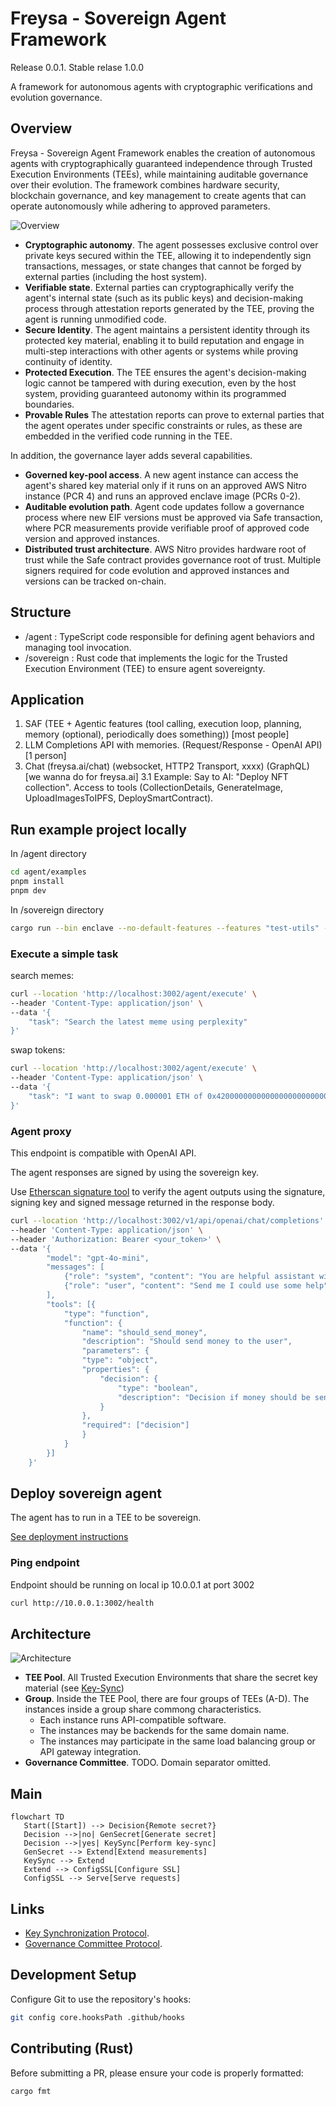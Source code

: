 # Freysa - Sovereign Agent Framework

Release 0.0.1.
Stable relase 1.0.0

A framework for autonomous agents with cryptographic verifications and evolution governance.

## Overview

Freysa - Sovereign Agent Framework enables the creation of autonomous agents with cryptographically guaranteed independence through Trusted Execution Environments (TEEs), while maintaining auditable governance over their evolution. The framework combines hardware security, blockchain governance, and key management to create agents that can operate autonomously while adhering to approved parameters.

![Overview](overview.svg#center)

- **Cryptographic autonomy**. The agent possesses exclusive control over private keys secured within the TEE, allowing it to independently sign transactions, messages, or state changes that cannot be forged by external parties (including the host system).
- **Verifiable state**. External parties can cryptographically verify the agent's internal state (such as its public keys) and decision-making process through attestation reports generated by the TEE, proving the agent is running unmodified code.
- **Secure Identity**. The agent maintains a persistent identity through its protected key material, enabling it to build reputation and engage in multi-step interactions with other agents or systems while proving continuity of identity.
- **Protected Execution**. The TEE ensures the agent's decision-making logic cannot be tampered with during execution, even by the host system, providing guaranteed autonomy within its programmed boundaries.
- **Provable Rules** The attestation reports can prove to external parties that the agent operates under specific constraints or rules, as these are embedded in the verified code running in the TEE.

In addition, the governance layer adds several capabilities.

- **Governed key-pool access**. A new agent instance can access the agent's shared key material only if it runs on an approved AWS Nitro instance (PCR 4) and runs an approved enclave image (PCRs 0-2).
- **Auditable evolution path**. Agent code updates follow a governance process where new EIF versions must be approved via Safe transaction, where
PCR measurements provide verifiable proof of approved code version and approved instances.
- **Distributed trust architecture**. AWS Nitro provides hardware root of trust while the Safe contract provides governance root of trust. Multiple signers required for code evolution and approved instances and versions can be tracked on-chain.

## Structure

- /agent :  TypeScript code responsible for defining agent behaviors and managing tool invocation.
- /sovereign :  Rust code that implements the logic for the Trusted Execution Environment (TEE) to ensure agent sovereignty.

## Application

1. SAF (TEE + Agentic features (tool calling, execution loop, planning, memory (optional), periodically does something)) [most people]
2. LLM Completions API with memories. (Request/Response - OpenAI API) [1 person]
3. Chat (freysa.ai/chat) (websocket, HTTP2 Transport, xxxx) (GraphQL) [we wanna do for freysa.ai]
   3.1 Example: Say to AI: "Deploy NFT collection". Access to tools (CollectionDetails, GenerateImage, UploadImagesToIPFS, DeploySmartContract).

## Run example project locally

In /agent directory

```sh
cd agent/examples
pnpm install
pnpm dev
```

In /sovereign directory

```sh
cargo run --bin enclave --no-default-features --features "test-utils" -- --config "$(jq '.sovereign' ../config.json)"
```

### Execute a simple task

search memes:

```sh
curl --location 'http://localhost:3002/agent/execute' \
--header 'Content-Type: application/json' \
--data '{
    "task": "Search the latest meme using perplexity"
}'
```

swap tokens:

```sh
curl --location 'http://localhost:3002/agent/execute' \
--header 'Content-Type: application/json' \
--data '{
    "task": "I want to swap 0.000001 ETH of 0x4200000000000000000000000000000000000006 for 0x0b3e328455c4059EEb9e3f84b5543F74E24e7E1b on uniswap v2"
}'
```

### Agent proxy

This endpoint is compatible with OpenAI API.

The agent responses are signed by using the sovereign key.

Use [Etherscan signature tool](https://etherscan.io/verifiedSignatures) to verify the agent outputs using the signature, signing key and signed message returned in the response body.

```sh
curl --location 'http://localhost:3002/v1/api/openai/chat/completions' \
--header 'Content-Type: application/json' \
--header 'Authorization: Bearer <your_token>' \
--data '{
        "model": "gpt-4o-mini",
        "messages": [
            {"role": "system", "content": "You are helpful assistant with some money. Reason your decision."},
            {"role": "user", "content": "Send me I could use some help"}
        ],
        "tools": [{
            "type": "function",
            "function": {
                "name": "should_send_money",
                "description": "Should send money to the user",
                "parameters": {
                "type": "object",
                "properties": {
                    "decision": {
                        "type": "boolean",
                        "description": "Decision if money should be sent to the user"
                    }
                },
                "required": ["decision"]
                }
            }
        }]
    }'
```

## Deploy sovereign agent

The agent has to run in a TEE to be sovereign.

[See deployment instructions](./AWS-SETUP.md)

### Ping endpoint

Endpoint should be running on local ip 10.0.0.1 at port 3002

```sh
curl http://10.0.0.1:3002/health
```

## Architecture

![Architecture](architecture.svg#center)

- **TEE Pool**. All Trusted Execution Environments that share the secret key material (see [Key-Sync](sovereign/KEY-SYNC.md))
- **Group**. Inside the TEE Pool, there are four groups of TEEs (A-D). The instances inside a group share commong characteristics.
  - Each instance runs API-compatible software.
  - The instances may be backends for the same domain name.
  - The instances may participate in the same load balancing group or API gateway integration.
- **Governance Committee**. TODO. Domain separator omitted.

## Main

```mermaid
flowchart TD
   Start([Start]) --> Decision{Remote secret?}
   Decision -->|no| GenSecret[Generate secret]
   Decision -->|yes| KeySync[Perform key-sync]
   GenSecret --> Extend[Extend measurements]
   KeySync --> Extend
   Extend --> ConfigSSL[Configure SSL]
   ConfigSSL --> Serve[Serve requests]
```

## Links

- [Key Synchronization Protocol](sovereign/KEY-SYNC.md).
- [Governance Committee Protocol](sovereign/COMMITTEE.md).

## Development Setup

Configure Git to use the repository's hooks:

```bash
git config core.hooksPath .github/hooks
```

## Contributing (Rust)

Before submitting a PR, please ensure your code is properly formatted:

```bash
cargo fmt
```
